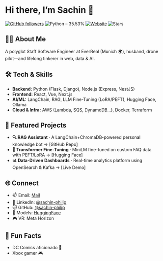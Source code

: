 <!-- <img align="right" src="https://github.com/labtocat/labtocat/blob/master/bats.png" alt="Illustration of me everyday" width=180px height=400px /> -->

# Hi there, I’m Sachin 👋

[![GitHub followers](https://img.shields.io/github/followers/sachin-philip?style=social)](https://github.com/sachin-philip) 
![Python – 35.53%](https://img.shields.io/badge/Python-35.53%25-3776AB?logo=python&logoColor=white)
[![Website](https://img.shields.io/website?url=https%3A%2F%2Fsachinphilip.com)](https://sachinphilip.com)
![Stars](https://img.shields.io/github/stars/sachin-philip?style=social)


## 👨‍💻 About Me
A polyglot Staff Software Engineer at EverReal (Munich 🌍), husband, drone pilot—and lifelong tinkerer in web, data & AI.

## 🛠️ Tech & Skills
- **Backend:** Python (Flask, Django), Node.js (Express, NestJS)  
- **Frontend:** React, Vue, Next.js  
- **AI/ML:** LangChain, RAG, LLM Fine-Tuning (LoRA/PEFT), Hugging Face, Ollama  
- **Cloud & Infra:** AWS (Lambda, SQS, DynamoDB…), Docker, Terraform  

## 🚀 Featured Projects
- **🔍 RAG Assistant** · A LangChain+ChromaDB-powered personal knowledge bot → [GitHub Repo]  
- **🤖 Transformer Fine-Tuning** · MiniLM fine-tuned on custom FAQ data with PEFT/LoRA → [Hugging Face]  
- **📊 Data-Driven Dashboards** · Real-time analytics platform using OpenSearch & Kafka → [Live Demo]  

## 🌐 Connect
- 📫 Email: [Mail](mailto:me@sachinphilip.com)  
- 🔗 LinkedIn: [@sachin-philip](https://linkedin.com/in/sachin-philip)  
- 🐱 GitHub: [@sachin-philip](https://github.com/sachin-philip)  
- 🤖 Models: [HuggingFace](https://huggingface.co/sachin-philip)  
- 🎮 VR: Meta Horizon  

## 🎲 Fun Facts
- DC Comics aficionado 🦸  
- Xbox gamer 🎮  
